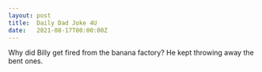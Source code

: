 ```yaml
---
layout: post
title:  Daily Dad Joke 4U
date:   2021-08-17T00:00:00Z
---
```

Why did Billy get fired from the banana factory? He kept throwing away the bent ones.
